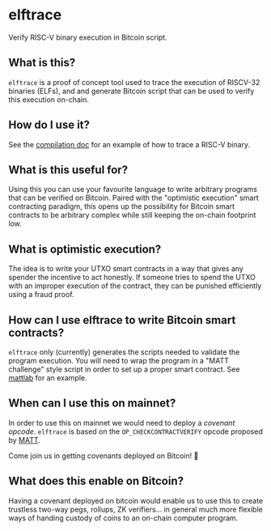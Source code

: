 # elftrace
Verify RISC-V binary execution in Bitcoin script.

## What is this?
`elftrace` is a proof of concept tool used to trace the execution of RISCV-32
binaries (ELFs), and and generate Bitcoin script that can be used to verify this
execution on-chain.

## How do I use it?
See the [compilation doc](./docs/compile.md) for an example of how to trace a
RISC-V binary.

## What is this useful for?
Using this you can use your favourite language to write arbitrary programs that
can be verified on Bitcoin. Paired with the "optimistic execution" smart
contracting paradigm, this opens up the possibility for Bitcoin smart contracts
to be arbitrary complex while still keeping the on-chain footprint low.

## What is optimistic execution?
The idea is to write your UTXO smart contracts in a way that gives any spender
the incentive to act honestly. If someone tries to spend the UTXO with an
improper execution of the contract, they can be punished efficiently using a
fraud proof.

## How can I use elftrace to write Bitcoin smart contracts?
`elftrace` only (currently) generates the scripts needed to validate the
program execution. You will need to wrap the program in a "MATT challenge"
style script in order to set up a proper smart contract. See
[mattlab](https://github.com/halseth/mattlab/blob/main/docs/challenge.md) for
an example.

## When can I use this on mainnet?
In order to use this on mainnet we would need to deploy a _covenant opcode_.
`elftrace` is based on the `OP_CHECKCONTRACTVERIFY` opcode proposed by
[MATT](https://lists.linuxfoundation.org/pipermail/bitcoin-dev/2022-November/021182.html).

Come join us in getting covenants deployed on Bitcoin! 🤠

## What does this enable on Bitcoin?
Having a covenant deployed on bitcoin would enable us to use this to create
trustless two-way pegs, rollups, ZK verifiers... in general much more
flexible ways of handing custody of coins to an on-chain computer program.
